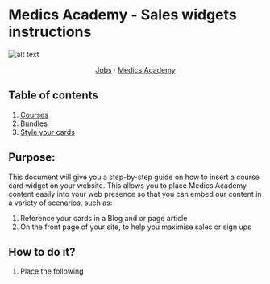 # Medics Academy - Sales widgets instructions

![alt text](http://i63.tinypic.com/esjh4m.png)

<div align="center">
   <a href="https://www.join-us.medics.academy/">Jobs</a>
   ·
   <a href="https://www.medics.academy/">Medics Academy</a>
</div>

## Table of contents

1. [Courses](#course)
2. [Bundles](#bundle)
3. [Style your cards](#style-your-cards)

## Purpose:
This document will give you a step-by-step guide on how to insert a course card widget on your website.
This allows you to place Medics.Academy content easily into your web presence so that you can embed our content in a variety of scenarios, such as:
1. Reference your cards in a Blog and or page article
2. On the front page of your site, to help you maximise sales or sign ups
   
## How to do it?

1) Place the following _<script>_ near the end of your pages, right before the closing `</body>` tag, to enable it. 

```javascript
    <script>
        (function (w, d, s, o, f, js, fjs) {
            console.log(w);
            w['MedicsAcademySalesWidget'] = o;
            w[o] = w[o] || function () {
                (w[o].q = w[o].q || []).push(arguments)
            };
            js = d.createElement(s);
            fjs = d.getElementsByTagName(s)[0];
            js.id = o;
            js.src = f;
            js.async = true;
            fjs.parentNode.insertBefore(js, fjs);
        }(window, document, 'script', 'ma', 'https://cdn.medics.academy/js/widgets/ma_widget.js'));
        ma('init');
    </script>
```


#### Bundles
If a bundle is what you want to put in place:

| Tables           | Type              | Description                                                                 |
| ---------------- |:-----------------:| ---------------------------------------------------------------------------:|
| data-productId   | String / Number   | Define the product ID of the course                                         |
| data-slug        | String            | Define the slug of the course, help us to redirect you at the specific page |
| data-duration    | Number            | Define the period between the payments                                      |

2) Copy and paste the following code where you want the cards to be displayed:

```
<div class="medicsacademy-card medicsacademy-card_sm"
     data-productId=14910
     data-slug="pre-hospital-trauma"
     data-duration="3">
</div>
```

**IMPORTANT:**
> For a free bundle the *data-duration* has not to be specified, as the following example:

```
<div class="medicsacademy-card medicsacademy-card_sm"
     data-productId=16109
     data-slug="the-medics-academy-global-health-bundle">
</div>
```

#### Courses
If a Course is what you want to put in place:

| Tables           | Type              | Description                                                                 |
| ---------------- |:-----------------:| ---------------------------------------------------------------------------:|
| data-productId   | String / Number   | Define the product ID of the course                                         |

2) Copy and paste the following code where you want the cards to be displayed:

```
<!--Course: -->
<div class="medicsacademy-card medicsacademy-card_sm"
     data-productId="229658"></div>
```

#### Style your card

Always keep the *.medicsacademy-card* class, it is a global-class used by us to init the styles of yours card.

`class="medicsacademy-card"`

 The card can come in two different sizes, choose the one that suits you best.
 To choose the size of your card add just _ONE_ of the following class:

| Size          | Class                 |
| ------------- | ---------------------:|
| 240px * 320px | medicsacademy-card_sm |
| 320px * 400px | medicsacademy-card_md |

     
3) Now, you should be all set and see the course card widget implemented on your website. Enjoy it!


## Features
Next features will arrive soon!
   - [ ] _UTM tracking_
   - [ ] _Include a discount code_
   
   
   
# Credits:
@Medics Academy: [Medics Academy](https://www.medics.academy/)
